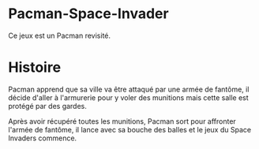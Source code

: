 # Pacman-Space-Invader
Ce jeux est un Pacman revisité.
# Histoire
Pacman apprend que sa ville va être attaqué par une armée de fantôme, il décide d'aller à l'armurerie pour y voler des munitions mais cette salle est protégé par des gardes.

Après avoir récupéré toutes les munitions, Pacman sort pour affronter l'armée de fantôme, il lance avec sa bouche des balles et le jeux du Space Invaders commence.
